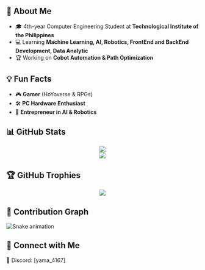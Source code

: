 ## 🚀 About Me
- 🎓 4th-year Computer Engineering Student at **Technological Institute of the Philippines**  
- 💻 Learning **Machine Learning, AI, Robotics, FrontEnd and BackEnd Development, Data Analytic**  
- 🏆 Working on **Cobot Automation & Path Optimization**

## 💡 Fun Facts
- 🎮 **Gamer** (HoYoverse & RPGs)
- 🛠️ **PC Hardware Enthusiast**
- 🚀 **Entrepreneur in AI & Robotics**

## 📊 GitHub Stats  
<p align="center">
  <img src="https://github-readme-streak-stats.herokuapp.com/?user=KevinS4160&theme=radical" />
  <br>
  <img src="https://github-readme-stats.vercel.app/api?username=KevinS4160&show_icons=true&theme=radical" />
</p>

## 🏆 GitHub Trophies  
<p align="center">
  <img src="https://github-profile-trophy.vercel.app/?username=KevinS4160&theme=onedark" />
</p>

## 🐍 Contribution Graph  
![Snake animation](https://raw.githubusercontent.com/KevinS4160/Mobius-/output/github-contribution-grid-snake-dark.svg)

## 🔗 Connect with Me  
💬 Discord: [yama_4167]  
